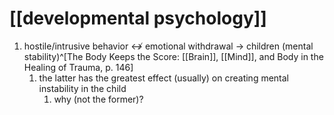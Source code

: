 # [[developmental psychology]]
1. hostile/intrusive behavior ↮ emotional withdrawal → children (mental stability)^[The Body Keeps the Score: [[Brain]], [[Mind]], and Body in the Healing of Trauma, p. 146]
	1. the latter has the greatest effect (usually) on creating mental instability in the child
		1. why (not the former)?